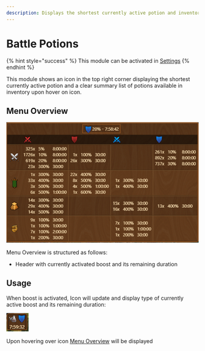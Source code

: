 ```yaml
---
description: Displays the shortest currently active potion and inventory list of potions
---
```


# Battle Potions

{% hint style="success" %}
This module can be activated in [Settings](/en/module/settings/README.md#other-tab)
{% endhint %}

This module shows an icon in the top right corner displaying the shortest currently active potion and a clear summary list of potions available in inventory upon hover on icon.



## Menu Overview

![Menu Overview](./.images/menu-structure.png)

Menu Overview is structured as follows:
- Header with currently activated boost and its remaining duration


## Usage

When boost is activated, Icon will update and display type of currently active boost and its remaining duration:

![Icon - Active](./.images/icon-active.png)

Upon hovering over icon [Menu Overview](#menu-overview) will be displayed